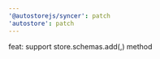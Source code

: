 ```yaml
---
'@autostorejs/syncer': patch
'autostore': patch
---
```


feat: support store.schemas.add(<path>,<schema>) method

